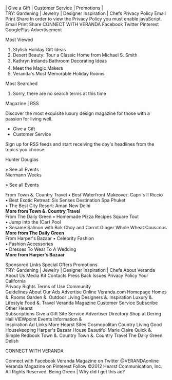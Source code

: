 | Give a Gift | Customer Service | Promotions |  
TRY: Gardening | Jewelry | Designer Inspiration | Chefs Privacy Policy Email Print Share In order to view the Privacy Policy you must enable javaScript. Email Print Share CONNECT WITH VERANDA Facebook Twitter Pinterest GooglePlus Advertisement

Most Viewed

1.  Stylish Holiday Gift Ideas
2.  Desert Beauty: Tour a Classic Home from Michael S. Smith
3.  Kathryn Irelands Bathroom Decorating Ideas
4.  Meet the Magic Makers
5.  Veranda's Most Memorable Holiday Rooms

Most Searched

1.  Sorry, there are no search terms at this time

Magazine | RSS

Discover the most exquisite luxury design magazine for those with a passion for living well.

*   Give a Gift
*   Customer Service

Sign up for RSS feeds and start receiving the day's headlines from the topics you choose.

Hunter Douglas

» See all Events  
Niermann Weeks

» See all Events  

  
From Town &. Country Travel • Best Waterfront Makeover: Capri's Il Riccio  
• Best Exotic Retreat: Six Senses Destination Spa Phuket  
• The Best City Resort: Aman New Delhi  
**More from Town &. Country Travel**  
From The Daily Green • Homemade Pizza Recipes Square Tout  
• Jump into the (Car) Pool  
• Sesame Salmon with Bok Choy and Carrot Ginger Whole Wheat Couscous  
**More from The Daily Green**  
From Harper's Bazaar • Celebrity Fashion  
• Fashion Accessories  
• Dresses To Wear To A Wedding  
**More from Harper's Bazaar**  
  
  
Sponsored Links Special Offers Promotions  
TRY: Gardening | Jewelry | Designer Inspiration | Chefs About Veranda About Us Media Kit Contacts Press Back Issues Privacy Policy Your California  
Privacy Rights Terms of Use Community  
Guidelines About Our Ads Advertise Online Veranda.com Homepage Homes &. Rooms Garden &. Outdoor Living Designers &. Inspiration Luxury &. Lifestyle Food &. Travel Veranda Magazine Customer Service Subscribe Other Hearst  
Subscriptions Give a Gift Site Service Advertiser Directory Shop at Dering Hall VIEWpoint Events Information &  
Inspiration Ad Links More Hearst Sites Cosmopolitan Country Living Good Housekeeping Harper's Bazaar House Beautiful Marie Claire Quick &. Simple Redbook Town &. Country Town &. Country Travel The Daily Green Delish  

CONNECT WITH VERANDA

Connect with Facebook Veranda Magazine on Twitter @VERANDAonline Veranda Magazine on Pinterest Follow ©2012 Hearst Communication, Inc. All Rights Reserved. Being Green | Why did I get this ad?